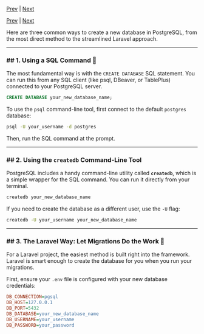 [Prev](/page-06.md) | [Next](/page-08.md)

[Prev](https://www.google.com/search?q=/page-06.md) | [Next](https://www.google.com/search?q=/page-08.md)

Here are three common ways to create a new database in PostgreSQL, from the most direct method to the streamlined Laravel approach.

-----

### \#\# 1. Using a SQL Command 🐘

The most fundamental way is with the `CREATE DATABASE` SQL statement. You can run this from any SQL client (like psql, DBeaver, or TablePlus) connected to your PostgreSQL server.

```sql
CREATE DATABASE your_new_database_name;
```

To use the `psql` command-line tool, first connect to the default `postgres` database:

```bash
psql -U your_username -d postgres
```

Then, run the SQL command at the prompt.

-----

### \#\# 2. Using the `createdb` Command-Line Tool

PostgreSQL includes a handy command-line utility called **`createdb`**, which is a simple wrapper for the SQL command. You can run it directly from your terminal.

```bash
createdb your_new_database_name
```

If you need to create the database as a different user, use the `-U` flag:

```bash
createdb -U your_username your_new_database_name
```

-----

### \#\# 3. The Laravel Way: Let Migrations Do the Work 🚀

For a Laravel project, the easiest method is built right into the framework. Laravel is smart enough to create the database for you when you run your migrations.

First, ensure your `.env` file is configured with your new database credentials:

```ini
DB_CONNECTION=pgsql
DB_HOST=127.0.0.1
DB_PORT=5432
DB_DATABASE=your_new_database_name
DB_USERNAME=your_username
DB_PASSWORD=your_password
```